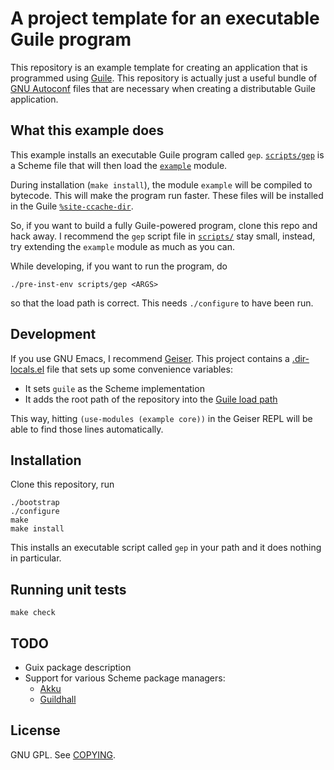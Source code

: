 # A project template for an executable Guile program

This repository is an example template for creating an application that is
programmed using [Guile](https://www.gnu.org/software/guile/). This repository
is actually just a useful bundle of [GNU
Autoconf](https://www.gnu.org/software/autoconf/) files that are necessary when
creating a distributable Guile application.

## What this example does

This example installs an executable Guile program called
`gep`. [`scripts/gep`](./scripts/gep) is a Scheme file that will then load the
[`example`](./example) module. 

During installation (`make install`), the module `example` will be compiled to
bytecode. This will make the program run faster. These files will be installed
in the Guile
[`%site-ccache-dir`](https://www.gnu.org/software/guile/manual/html_node/Installing-Site-Packages.html).

So, if you want to build a fully Guile-powered program, clone this repo and hack
away. I recommend the `gep` script file in [`scripts/`](./scripts) stay small,
instead, try extending the `example` module as much as you can.

While developing, if you want to run the program, do

``` shell
./pre-inst-env scripts/gep <ARGS>
```

so that the load path is correct. This needs `./configure` to have been run. 

## Development

If you use GNU Emacs, I recommend [Geiser](https://www.nongnu.org/geiser/). This
project contains a [.dir-locals.el](./dir-locals.el) file that sets up some
convenience variables:

  * It sets `guile` as the Scheme implementation
  * It adds the root path of the repository into the [Guile load
    path](https://www.gnu.org/software/guile/manual/html_node/Load-Paths.html)
    
This way, hitting `(use-modules (example core))` in the Geiser REPL will be able
to find those lines automatically.

## Installation

Clone this repository, run

```
./bootstrap
./configure
make
make install
```

This installs an executable script called `gep` in your path and it does nothing
in particular.

## Running unit tests

`make check`

## TODO

* Guix package description
* Support for various Scheme package managers:
    * [Akku](https://akkuscm.org/)
    * [Guildhall](https://github.com/ijp/guildhall)
    
## License

GNU GPL. See [COPYING](./COPYING).
